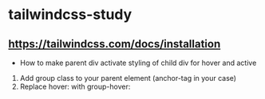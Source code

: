 # tailwindcss-study

<https://tailwindcss.com/docs/installation>
---
- How to make parent div activate styling of child div for hover and active
1. Add group class to your parent element (anchor-tag in your case)
2. Replace hover: with group-hover: